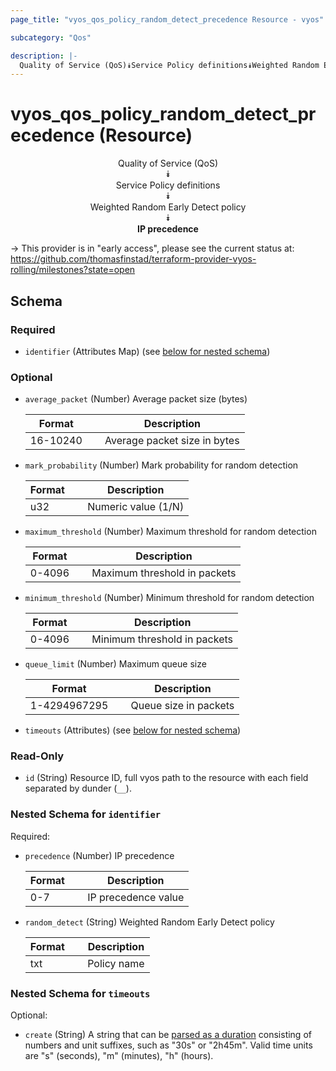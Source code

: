 ```yaml
---
page_title: "vyos_qos_policy_random_detect_precedence Resource - vyos"

subcategory: "Qos"

description: |- 
  Quality of Service (QoS)⯯Service Policy definitions⯯Weighted Random Early Detect policy⯯IP precedence
---
```


# vyos_qos_policy_random_detect_precedence (Resource)
<center>

Quality of Service (QoS)  
⯯  
Service Policy definitions  
⯯  
Weighted Random Early Detect policy  
⯯  
**IP precedence**


</center>

-> This provider is in "early access", please see the current status at: https://github.com/thomasfinstad/terraform-provider-vyos-rolling/milestones?state=open

## Schema

### Required

- `identifier` (Attributes Map) (see [below for nested schema](#nestedatt--identifier))

### Optional

- `average_packet` (Number) Average packet size (bytes)

    |Format    &emsp;|Description                   |
    |------------|--------------------------------|
    |16-10240  &emsp;|Average packet size in bytes  |
- `mark_probability` (Number) Mark probability for random detection

    |Format  &emsp;|Description          |
    |----------|-----------------------|
    |u32     &emsp;|Numeric value (1/N)  |
- `maximum_threshold` (Number) Maximum threshold for random detection

    |Format  &emsp;|Description                   |
    |----------|--------------------------------|
    |0-4096  &emsp;|Maximum threshold in packets  |
- `minimum_threshold` (Number) Minimum threshold for random detection

    |Format  &emsp;|Description                   |
    |----------|--------------------------------|
    |0-4096  &emsp;|Minimum threshold in packets  |
- `queue_limit` (Number) Maximum queue size

    |Format        &emsp;|Description            |
    |----------------|-------------------------|
    |1-4294967295  &emsp;|Queue size in packets  |
- `timeouts` (Attributes) (see [below for nested schema](#nestedatt--timeouts))

### Read-Only

- `id` (String) Resource ID, full vyos path to the resource with each field separated by dunder (`__`).

<a id="nestedatt--identifier"></a>
### Nested Schema for `identifier`

Required:

- `precedence` (Number) IP precedence

    |Format  &emsp;|Description          |
    |----------|-----------------------|
    |0-7     &emsp;|IP precedence value  |
- `random_detect` (String) Weighted Random Early Detect policy

    |Format  &emsp;|Description  |
    |----------|---------------|
    |txt     &emsp;|Policy name  |


<a id="nestedatt--timeouts"></a>
### Nested Schema for `timeouts`

Optional:

- `create` (String) A string that can be [parsed as a duration](https://pkg.go.dev/time#ParseDuration) consisting of numbers and unit suffixes, such as &#34;30s&#34; or &#34;2h45m&#34;. Valid time units are &#34;s&#34; (seconds), &#34;m&#34; (minutes), &#34;h&#34; (hours).  
